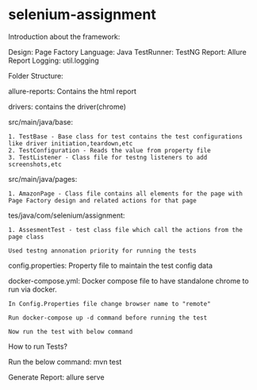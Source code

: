 # selenium-assignment

Introduction about the framework:

Design: Page Factory
Language: Java
TestRunner: TestNG
Report: Allure Report
Logging: util.logging

Folder Structure:

allure-reports: Contains the html report

drivers: contains the driver(chrome)

src/main/java/base:

    1. TestBase - Base class for test contains the test configurations like driver initiation,teardown,etc
    2. TestConfiguration - Reads the value from property file
    3. TestListener - Class file for testng listeners to add screenshots,etc
    
src/main/java/pages:

    1. AmazonPage - Class file contains all elements for the page with Page Factory design and related actions for that page
    
tes/java/com/selenium/assignment:

    1. AssesmentTest - test class file which call the actions from the page class
    
    Used testng annonation priority for running the tests

config.properties: Property file to maintain the test config data

docker-compose.yml: Docker compose file to have standalone chrome to run via docker.
    
    In Config.Properties file change browser name to "remote"
    
    Run docker-compose up -d command before running the test
    
    Now run the test with below command
    

How to run Tests?

Run the below command: mvn test

Generate Report: allure serve
